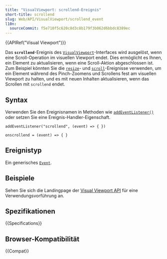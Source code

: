 ```yaml
---
title: "VisualViewport: scrollend-Ereignis"
short-title: scrollend
slug: Web/API/VisualViewport/scrollend_event
l10n:
  sourceCommit: f5e710f5c620c8d3c8b179f3b062d6bbdc8389ec
---
```


{{APIRef("Visual Viewport")}}

Das **`scrollend`**-Ereignis des [`VisualViewport`](/de/docs/Web/API/VisualViewport)-Interfaces wird ausgelöst, wenn eine Scroll-Operation im visuellen Viewport endet. Dies ermöglicht es Ihnen, ein Element zu aktualisieren, wenn eine Scroll-Aktion abgeschlossen ist. Zum Beispiel könnten Sie die [`resize`](/de/docs/Web/API/VisualViewport/resize_event)- und [`scroll`](/de/docs/Web/API/VisualViewport/scroll_event)-Ereignisse verwenden, um ein Element während des Pinch-Zoomens und Scrollens fest am visuellen Viewport zu halten, und es mit neuen Inhalten aktualisieren, wenn das Scrollen mit `scrollend` endet.

## Syntax

Verwenden Sie den Ereignisnamen in Methoden wie [`addEventListener()`](/de/docs/Web/API/EventTarget/addEventListener) oder setzen Sie eine Ereignis-Handler-Eigenschaft.

```js-nolint
addEventListener("scrollend", (event) => { })

onscrollend = (event) => { }
```

## Ereignistyp

Ein generisches [`Event`](/de/docs/Web/API/Event).

## Beispiele

Sehen Sie sich die Landingpage der [Visual Viewport API](/de/docs/Web/API/Visual_Viewport_API#examples) für eine Verwendungsvorführung an.

## Spezifikationen

{{Specifications}}

## Browser-Kompatibilität

{{Compat}}
